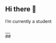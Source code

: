 ## Hi there 👋


I’m currently a student

<div>
 <a href="https://www.youtube.com/channel/UCPJ4HiVW10cn1-baQIFw81g" target="_blank"><img scr="https://img.shields.io/badge/YouTube-FF0000?style=for-the-
 badge&logo=youtube&logoColor=white">
  </a>
 <a href="https://twitter.com/santosez_" target="_blank"><img scr="https://img.shields.io/badge/Twitter-1DA1F2?style=for-the-badge&logo=twitter&logoColor=white" target="_blank">   
  </a>
 <a href="https://www.reddit.com/user/Santoszex" target="_blank"><img scr="https://img.shields.io/badge/Reddit-FF4500?style=for-the-badge&logo=reddit&logoColor=white" 
 target="_blank">
  </a>
 <a href="https://steamcommunity.com/profiles/76561199142134182/" target="_blank"><img scr="https://img.shields.io/badge/Steam-000000?style=for-the-# 
 badge&logo=steam&logoColor=white" target="_blank">
  </a>
 <a href="https://www.twitch.tv/santoszex" target="_blank"><img scr="https://img.shields.io/badge/Twitch-9146FF?style=for-the-badge&logo=twitch&logoColor=white" target="_blank">
  </a>
</div>
##

